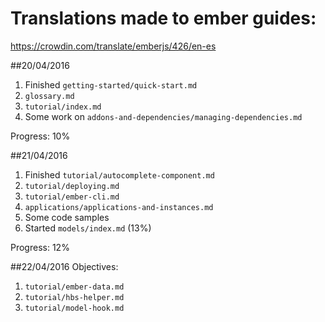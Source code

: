 # Translations made to ember guides:

https://crowdin.com/translate/emberjs/426/en-es

##20/04/2016
1. Finished `getting-started/quick-start.md`
2. `glossary.md`
3. `tutorial/index.md`
4. Some work on `addons-and-dependencies/managing-dependencies.md`

Progress: 10%

##21/04/2016
1. Finished `tutorial/autocomplete-component.md`
2. `tutorial/deploying.md`
3. `tutorial/ember-cli.md`
4. `applications/applications-and-instances.md`
5. Some code samples
6. Started `models/index.md` (13%)

Progress: 12%

##22/04/2016
Objectives:

1. `tutorial/ember-data.md`
2. `tutorial/hbs-helper.md`
3. `tutorial/model-hook.md`

